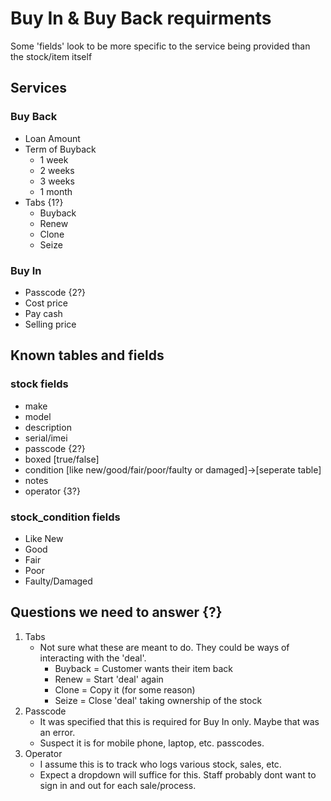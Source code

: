 # Buy In & Buy Back requirments
Some 'fields' look to be more specific to the service being provided than the stock/item itself

## Services
### Buy Back
- Loan Amount
- Term of Buyback
  - 1 week
  - 2 weeks
  - 3 weeks
  - 1 month
- Tabs {1?}
  - Buyback
  - Renew
  - Clone
  - Seize

### Buy In
- Passcode {2?}
- Cost price
- Pay cash
- Selling price

## Known tables and fields
### stock fields
- make
- model
- description
- serial/imei
- passcode {2?}
- boxed [true/false]
- condition [like new/good/fair/poor/faulty or damaged]->[seperate table]
- notes
- operator {3?}

### stock_condition fields
- Like New
- Good
- Fair
- Poor
- Faulty/Damaged


## Questions we need to answer {?}
1. Tabs
   - Not sure what these are meant to do. They could be ways of interacting with the 'deal'.
     - Buyback = Customer wants their item back
     - Renew = Start 'deal' again
     - Clone = Copy it (for some reason)
     - Seize = Close 'deal' taking ownership of the stock
2. Passcode
   - It was specified that this is required for Buy In only. Maybe that was an error.
   - Suspect it is for mobile phone, laptop, etc. passcodes.
3. Operator
   - I assume this is to track who logs various stock, sales, etc.
   - Expect a dropdown will suffice for this. Staff probably dont want to sign in and out for each sale/process.